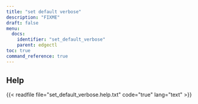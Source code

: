 ```yaml
---
title: "set default verbose"
description: "FIXME"
draft: false
menu:
  docs:
    identifier: "set_default_verbose"
    parent: edgectl
toc: true
command_reference: true
---
```


## Help

{{< readfile file="set_default_verbose.help.txt" code="true" lang="text" >}}
